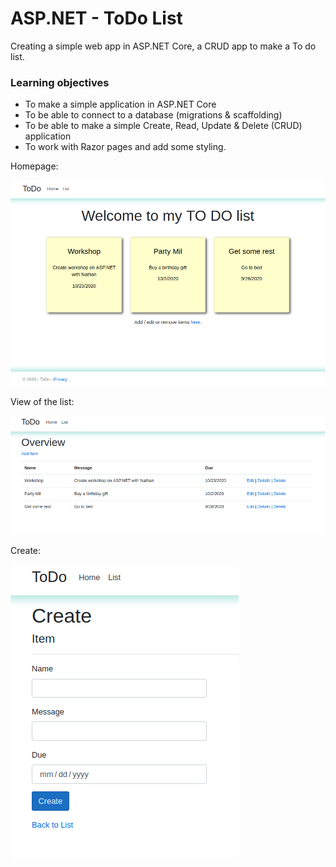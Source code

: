 # ASP.NET - ToDo List

Creating a simple web app in ASP.NET Core, a CRUD app to make a To do list.

### Learning objectives
  - To make a simple application in ASP.NET Core
  - To be able to connect to a database (migrations & scaffolding)
  - To be able to make a simple Create, Read, Update & Delete (CRUD) application
  - To work with Razor pages and add some styling.
  
Homepage:

![overview](ToDo/Assets/overview.png)

View of the list:  

![list](ToDo/Assets/list.png)

Create:

![create](ToDo/Assets/create.png)